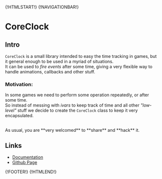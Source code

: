 {!HTMLSTART!}
{!NAVIGATIONBAR!}

# CoreClock


## Intro 

```CoreClock``` is a small library intended to easy the time tracking in games,
but it general enough to be used in a myriad of situations.  
It can be used to _fire events_ after some time, giving a very flexible way 
to handle animations, callbacks and other stuff. 


### Motivation:

In some games we need to perform some operation repeatedly, or after some time.    
So instead of messing with _ivars_ to keep track of time and all other _"low-level"_
stuff we decide to create the ```CoreClock``` class to keep it very encapsulated.


<br>
As usual, you are **very welcomed** to **share** and **hack** it.


## Links

* [Documentation](./doxygen/index.html)
* [Github Page](https://www.github.com/AmazingCow-Game-Core/CoreClock/)


{!FOOTER!}
{!HTMLEND!}
